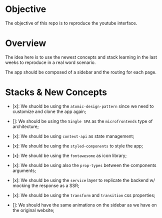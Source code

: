 # Objective

The objective of this repo is to reproduce the youtube interface.

# Overview

The idea here is to use the newest concepts and stack learning in the last weeks to reproduce in a real word scenario.

The app should be composed of a sidebar and the routing for each page.

# Stacks & New Concepts

- [x]: We shuold be using the `atomic-design-pattern` since we need to customize and clone the app again;

- []: We should be using the `Single SPA` as the `microfrontends` type of architecture;

- [x]: We should be using `context-api` as state management;

- [x]: We should be using the `styled-components` to style the app;

- [x]: We should be using the `fontawesome` as icon library;

- [x]: We should be using also the `prop-types` between the components arguments;

- [x]: We should be using the `service` layer to replicate the backend w/ mocking the response as a SSR;

- [x]: We should be using the `transform` and `transition` css properties;

- []: We should have the same animations on the sidebar as we have on the original website;